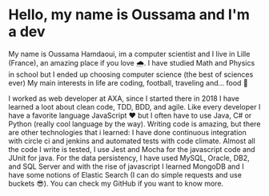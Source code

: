 # Hello, my name is Oussama and I'm a dev

My name is Oussama Hamdaoui, im a computer scientist and I live in Lille (France), an amazing place if you love 🌧️. 
I have studied Math and Physics in school but I ended up choosing computer science (the best of sciences ever)
My main interests in life are coding, football, traveling and... food 🍔

I worked as web developer at AXA, since I started there in 2018 I have learned a loot about clean code, TDD, BDD, and agile.
Like every developer I have a favorite language JavaScript ❤️ but I often have to use Java, C# or Python (really cool language by the way).
Writing code is amazing, but there are other technologies that i learned:
I have done continuous integration with circle ci and jenkins and automated tests with code  climate. Almost all the code I write is tested, I use Jest and Mocha
for the javascript code and JUnit for java. For the data persistency, I have used MySQL, Oracle, DB2, and SQL Server and with the rise of javascript I learned
MongoDB and I have some notions of Elastic Search (I can do simple requests and use buckets 😎).
You can check my GitHub if you want to know more.
